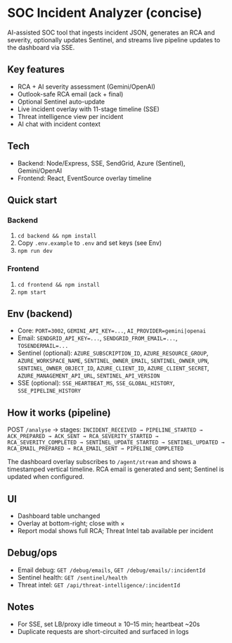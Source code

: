 # SOC Incident Analyzer (concise)

AI-assisted SOC tool that ingests incident JSON, generates an RCA and severity, optionally updates Sentinel, and streams live pipeline updates to the dashboard via SSE.

## Key features
- RCA + AI severity assessment (Gemini/OpenAI)
- Outlook-safe RCA email (ack + final)
- Optional Sentinel auto-update
- Live incident overlay with 11-stage timeline (SSE)
- Threat intelligence view per incident
- AI chat with incident context

## Tech
- Backend: Node/Express, SSE, SendGrid, Azure (Sentinel), Gemini/OpenAI
- Frontend: React, EventSource overlay timeline

## Quick start
### Backend
1. `cd backend && npm install`
2. Copy `.env.example` to `.env` and set keys (see Env)
3. `npm run dev`

### Frontend
1. `cd frontend && npm install`
2. `npm start`

## Env (backend)
- Core: `PORT=3002`, `GEMINI_API_KEY=...`, `AI_PROVIDER=gemini|openai`
- Email: `SENDGRID_API_KEY=...`, `SENDGRID_FROM_EMAIL=...`, `TOSENDERMAIL=...`
- Sentinel (optional): `AZURE_SUBSCRIPTION_ID`, `AZURE_RESOURCE_GROUP`, `AZURE_WORKSPACE_NAME`, `SENTINEL_OWNER_EMAIL`, `SENTINEL_OWNER_UPN`, `SENTINEL_OWNER_OBJECT_ID`, `AZURE_CLIENT_ID`, `AZURE_CLIENT_SECRET`, `AZURE_MANAGEMENT_API_URL`, `SENTINEL_API_VERSION`
- SSE (optional): `SSE_HEARTBEAT_MS`, `SSE_GLOBAL_HISTORY`, `SSE_PIPELINE_HISTORY`

## How it works (pipeline)
POST `/analyse` → stages:
`INCIDENT_RECEIVED → PIPELINE_STARTED → ACK_PREPARED → ACK_SENT → RCA_SEVERITY_STARTED → RCA_SEVERITY_COMPLETED → SENTINEL_UPDATE_STARTED → SENTINEL_UPDATED → RCA_EMAIL_PREPARED → RCA_EMAIL_SENT → PIPELINE_COMPLETED`

The dashboard overlay subscribes to `/agent/stream` and shows a timestamped vertical timeline. RCA email is generated and sent; Sentinel is updated when configured.

## UI
- Dashboard table unchanged
- Overlay at bottom-right; close with ×
- Report modal shows full RCA; Threat Intel tab available per incident

## Debug/ops
- Email debug: `GET /debug/emails`, `GET /debug/emails/:incidentId`
- Sentinel health: `GET /sentinel/health`
- Threat intel: `GET /api/threat-intelligence/:incidentId`

## Notes
- For SSE, set LB/proxy idle timeout ≥ 10–15 min; heartbeat ~20s
- Duplicate requests are short-circuited and surfaced in logs
